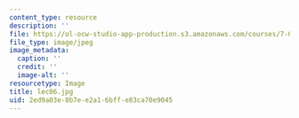 ```yaml
---
content_type: resource
description: ''
file: https://ol-ocw-studio-app-production.s3.amazonaws.com/courses/7-012-introduction-to-biology-fall-2004/2ed9a03e8b7ee2a16bffe83ca70e9045_lec06.jpg
file_type: image/jpeg
image_metadata:
  caption: ''
  credit: ''
  image-alt: ''
resourcetype: Image
title: lec06.jpg
uid: 2ed9a03e-8b7e-e2a1-6bff-e83ca70e9045
---
```


